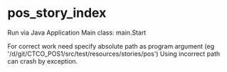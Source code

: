 # pos_story_index

Run via Java Application
Main class: main.Start

For correct work need specify absolute path as program argument (eg '/d/git/CTCO_POS1/src/test/resources/stories/pos')
Using incorrect path can crash by exception.

